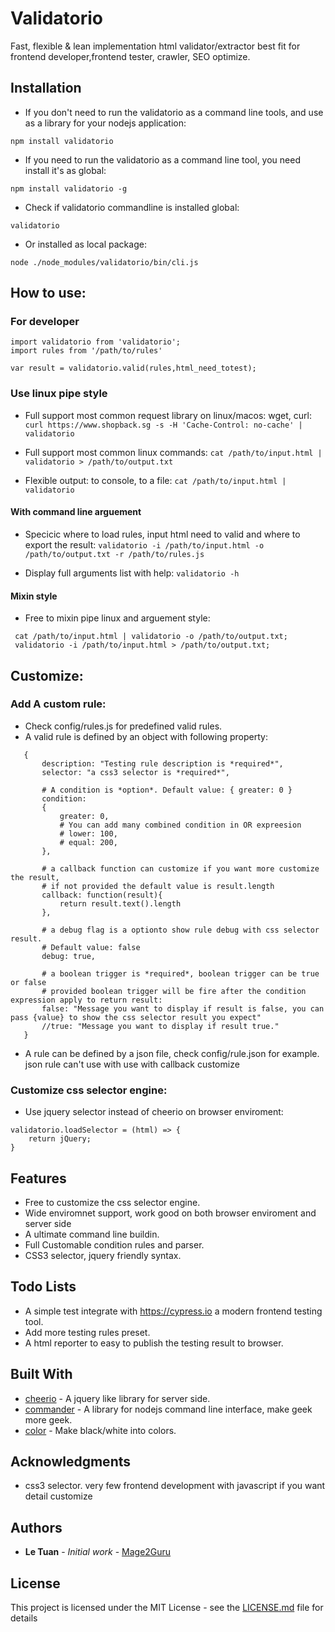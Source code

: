 # Validatorio

Fast, flexible & lean implementation html validator/extractor best fit for frontend developer,frontend tester, crawler, SEO optimize. 

## Installation

- If you don't need to run the validatorio as a command line tools, and use as a library for your nodejs application:
```
npm install validatorio
```

- If you need to run the validatorio as a command line tool, you need install it's as global:

```
npm install validatorio -g
```

- Check if validatorio commandline is installed global:
```
validatorio
```

- Or installed as local package:
 ```
 node ./node_modules/validatorio/bin/cli.js
 ```


## How to use:

### For developer

```
import validatorio from 'validatorio';
import rules from '/path/to/rules'

var result = validatorio.valid(rules,html_need_totest);
```

### Use linux pipe style 

- Full support most common request library on linux/macos: wget, curl:
`curl https://www.shopback.sg -s -H 'Cache-Control: no-cache' | validatorio`

- Full support most common linux commands:
`cat /path/to/input.html | validatorio > /path/to/output.txt`

- Flexible output: to console, to a file:
`cat /path/to/input.html | validatorio`

#### With command line arguement
 
- Specicic where to load rules, input html need to valid and where to export the result:
`validatorio -i /path/to/input.html -o /path/to/output.txt -r /path/to/rules.js`

- Display full arguments list with help:
`validatorio -h`

#### Mixin style
 - Free to mixin pipe linux and arguement style:
 ``` 
  cat /path/to/input.html | validatorio -o /path/to/output.txt;
  validatorio -i /path/to/input.html > /path/to/output.txt;
 ```

## Customize: 

### Add A custom rule:
 - Check config/rules.js for predefined valid rules.
 - A valid rule is defined by an object with following property:
 ```
 	{
 		description: "Testing rule description is *required*",
 		selector: "a css3 selector is *required*",

 		# A condition is *option*. Default value: { greater: 0 }
 		condition: 
 		{
 			greater: 0,
 			# You can add many combined condition in OR expreesion
 			# lower: 100, 
 			# equal: 200,
 		},
 		
 		# a callback function can customize if you want more customize the result, 
 		# if not provided the default value is result.length
 		callback: function(result){
 			return result.text().length
 		},

 		# a debug flag is a optionto show rule debug with css selector result. 
 		# Default value: false
 		debug: true,

 		# a boolean trigger is *required*, boolean trigger can be true or false
 		# provided boolean trigger will be fire after the condition expression apply to return result:
 		false: "Message you want to display if result is false, you can pass {value} to show the css selector result you expect"
 		//true: "Message you want to display if result true."
 	}	
 ```

 - A rule can be defined by a json file, check config/rule.json for example. json rule can't use with use with callback customize


### Customize css selector engine:

- Use jquery selector instead of cheerio on browser enviroment:
```
validatorio.loadSelector = (html) => {
	return jQuery;
}
```

## Features

- Free to customize the css selector engine.
- Wide enviromnet support, work good on both browser enviroment and server side
- A ultimate command line buildin.
- Full Customable condition rules and parser.
- CSS3 selector, jquery friendly syntax.

## Todo Lists

- A simple test integrate with https://cypress.io a modern frontend testing tool.
- Add more testing rules preset.
- A html reporter to easy to publish the testing result to browser.

## Built With

* [cheerio](https://github.com/cheeriojs/cheerio) - A jquery like library for server side.
* [commander](https://github.com/tj/commander.js) - A library for nodejs command line interface, make geek more geek.
* [color](https://github.com/Qix-/color) - Make black/white into colors.

## Acknowledgments

* css3 selector. very few frontend development with javascript if you want detail customize

## Authors

* **Le Tuan** - *Initial work* - [Mage2Guru](https://github.com/Mage2Guru)

## License

This project is licensed under the MIT License - see the [LICENSE.md](LICENSE.md) file for details


